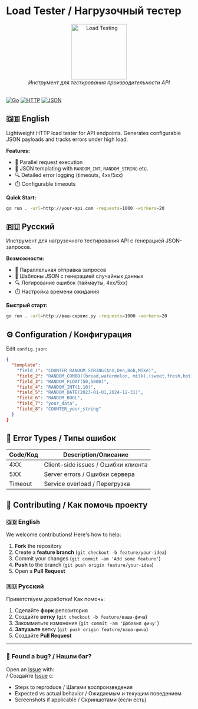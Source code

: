 # Load Tester / Нагрузочный тестер
<div align="center">
  <img src="https://cdn-icons-png.freepik.com/512/18047/18047039.png?ga=GA1.1.1943782784.1755027723" alt="Load Testing" width="150">
  <br>
  <em>Инструмент для тестирования производительности API</em>
</div>

<br>

[![Go](https://img.shields.io/badge/Go-1.20+-blue.svg)](https://golang.org/)
[![HTTP](https://img.shields.io/badge/Protocol-HTTP-orange.svg)](https://developer.mozilla.org/en-US/docs/Web/HTTP)
[![JSON](https://img.shields.io/badge/Data-JSON-yellow.svg)](https://www.json.org/)

## 🇬🇧 English

Lightweight HTTP load tester for API endpoints. Generates configurable JSON payloads and tracks errors under high load.

**Features:**
- 🚀 Parallel request execution
- 📝 JSON templating with `RANDOM_INT`, `RANDOM_STRING` etc.
- 🔍 Detailed error logging (timeouts, 4xx/5xx)
- ⏱️ Configurable timeouts

**Quick Start:**
```bash
go run . -url=http://your-api.com -requests=1000 -workers=20
```


## 🇷🇺 Русский

Инструмент для нагрузочного тестирования API с генерацией JSON-запросов.

**Возможности:**
- 🚀 Параллельная отправка запросов
- 📝 Шаблоны JSON с генерацией случайных данных
- 🔍 Логирование ошибок (таймауты, 4xx/5xx)
- ⏱️ Настройка времени ожидания

**Быстрый старт:**
```bash
go run . -url=http://ваш-сервис.ру -requests=1000 -workers=20
```

## ⚙️ Configuration / Конфигурация

Edit `config.json`:
```json
{
  "template": 
    "field_1": "COUNTER_RANDOM_STRING(Ann,Den,Bob,Mike)",
    "field_2": "RANDOM_COMBO((bread,watermelon, milk),(sweet,fresh,hot))",
    "field_3": "RANDOM_FLOAT(50,5000)",
    "field_4": "RANDOM_INT(1,10)",
    "field_5": "RANDOM_DATE(2023-01-01,2024-12-31)",
    "field_6": "RANDOM_BOOL",
    "field_7": "your_data",
    "field_8": "COUNTER_your_string"
  }
}
```

## 🔴 Error Types / Типы ошибок

| Code/Код | Description/Описание          |
|----------|-------------------------------|
| 4XX      | Client-side issues / Ошибки клиента |
| 5XX      | Server errors / Ошибки сервера |
| Timeout  | Service overload / Перегрузка |


## 🤝 Contributing / Как помочь проекту

### 🇬🇧 English  
We welcome contributions! Here's how to help:  

1. **Fork** the repository  
2. Create a **feature branch** (`git checkout -b feature/your-idea`)  
3. Commit your changes (`git commit -am 'Add some feature'`)  
4. **Push** to the branch (`git push origin feature/your-idea`)  
5. Open a **Pull Request**  


### 🇷🇺 Русский  
Приветствуем доработки! Как помочь:  

1. Сделайте **форк** репозитория  
2. Создайте **ветку** (`git checkout -b feature/ваша-фича`)  
3. Закоммитьте изменения (`git commit -am 'Добавил фичу'`)  
4. **Запушьте** ветку (`git push origin feature/ваша-фича`)  
5. Создайте **Pull Request**  

---

### 🐛 Found a bug? / Нашли баг?  
Open an [Issue](https://github.com/VladislavKV-MSK/go-LoadTestHTTP/issues) with:  
/ Создайте [Issue](https://github.com/VladislavKV-MSK/go-LoadTestHTTP/issues) с:  
- Steps to reproduce / Шагами воспроизведения  
- Expected vs actual behavior / Ожидаемым и текущим поведением  
- Screenshots if applicable / Скриншотами (если есть)  
